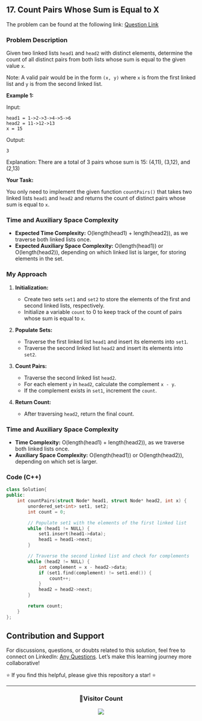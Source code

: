 ## 17. Count Pairs Whose Sum is Equal to X

The problem can be found at the following link: [Question Link](https://www.geeksforgeeks.org/problems/count-pairs-whose-sum-is-equal-to-x/1)

### Problem Description

Given two linked lists `head1` and `head2` with distinct elements, determine the count of all distinct pairs from both lists whose sum is equal to the given value `x`.

Note: A valid pair would be in the form `(x, y)` where `x` is from the first linked list and `y` is from the second linked list.

**Example 1:**

Input:

```
head1 = 1->2->3->4->5->6
head2 = 11->12->13
x = 15
```

Output:

```
3
```

Explanation: There are a total of 3 pairs whose sum is 15: (4,11), (3,12), and (2,13)

**Your Task:**

You only need to implement the given function `countPairs()` that takes two linked lists `head1` and `head2` and returns the count of distinct pairs whose sum is equal to `x`.

### Time and Auxiliary Space Complexity

- **Expected Time Complexity:** O(length(head1) + length(head2)), as we traverse both linked lists once.
- **Expected Auxiliary Space Complexity:** O(length(head1)) or O(length(head2)), depending on which linked list is larger, for storing elements in the set.

### My Approach

1. **Initialization:**

   - Create two sets `set1` and `set2` to store the elements of the first and second linked lists, respectively.
   - Initialize a variable `count` to 0 to keep track of the count of pairs whose sum is equal to `x`.

2. **Populate Sets:**

   - Traverse the first linked list `head1` and insert its elements into `set1`.
   - Traverse the second linked list `head2` and insert its elements into `set2`.

3. **Count Pairs:**

   - Traverse the second linked list `head2`.
   - For each element `y` in `head2`, calculate the complement `x - y`.
   - If the complement exists in `set1`, increment the `count`.

4. **Return Count:**
   - After traversing `head2`, return the final count.

### Time and Auxiliary Space Complexity

- **Time Complexity:** O(length(head1) + length(head2)), as we traverse both linked lists once.
- **Auxiliary Space Complexity:** O(length(head1)) or O(length(head2)), depending on which set is larger.

### Code (C++)

```cpp
class Solution{
public:
    int countPairs(struct Node* head1, struct Node* head2, int x) {
        unordered_set<int> set1, set2;
        int count = 0;

        // Populate set1 with the elements of the first linked list
        while (head1 != NULL) {
            set1.insert(head1->data);
            head1 = head1->next;
        }

        // Traverse the second linked list and check for complements
        while (head2 != NULL) {
            int complement = x - head2->data;
            if (set1.find(complement) != set1.end()) {
                count++;
            }
            head2 = head2->next;
        }

        return count;
    }
};
```

## Contribution and Support

For discussions, questions, or doubts related to this solution, feel free to connect on LinkedIn: [Any Questions](https://www.linkedin.com/in/patel-hetkumar-sandipbhai-8b110525a/). Let’s make this learning journey more collaborative!

⭐ If you find this helpful, please give this repository a star! ⭐

---

<div align="center">
  <h3><b>📍Visitor Count</b></h3>
</div>

<p align="center">
  <img src="https://profile-counter.glitch.me/Hunterdii/count.svg" />
</p>
